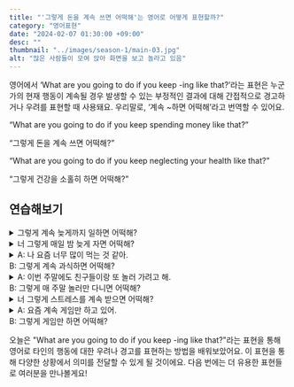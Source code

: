```yaml
---
title: "'그렇게 돈을 계속 쓰면 어떡해'는 영어로 어떻게 표현할까?"
category: "영어표현"
date: "2024-02-07 01:30:00 +09:00"
desc: ""
thumbnail: "../images/season-1/main-03.jpg"
alt: "많은 사람들이 모여 앉아 화면을 보고 놀라고 있음"
---
```


영어에서 ‘What are you going to do if you keep -ing like that?’라는 표현은 누군가의 현재 행동이 계속될 경우 발생할 수 있는 부정적인 결과에 대해 간접적으로 경고하거나 우려를 표현할 때 사용돼요. 우리말로, ‘계속 ~하면 어떡해’라고 번역할 수 있어요.

“What are you going to do if you keep spending money like that?”

“그렇게 돈을 계속 쓰면 어떡해?”

“What are you going to do if you keep neglecting your health like that?”

“그렇게 건강을 소홀히 하면 어떡해?”

## 연습해보기

<details>
  <summary>그렇게 계속 늦게까지 일하면 어떡해?</summary>
  <span>What are you going to do if you keep working late like that?</span>
</details>

<details>
 <summary>너 그렇게 매일 밤 늦게 자면 어떡해?</summary>
  <span>What are you going to do if you keep staying up late every night like that?</span>
</details>

<details>
  <summary>A: 나 요즘 너무 많이 먹는 것 같아.<br>B: 그렇게 계속 과식하면 어떡해?</summary>
  <span>A: I think I've been eating too much these days.<br>B: What are you going to do if you keep overeating like that?</span>
</details>

<details>
  <summary>A: 이번 주말에도 친구들이랑 또 놀러 가려고 해.<br>B: 그렇게 매 주말 놀러만 다니면 어떡해?</summary>
  <span>A: I'm planning to go out with friends again this weekend.<br>B: What are you going to do if you keep going out every weekend like that?</span>
</details>

<details>
  <summary>너 그렇게 스트레스를 계속 받으면 어떡해?</summary>
  <span>What are you going to do if you keep stressing yourself out like that?</span>
</details>

<details>
  <summary>A: 요즘 계속 게임만 하고 있어.<br>B: 그렇게 게임만 하면 어떡해?</summary>
  <span>A: Lately, I've been just playing games all the time.<br>B: What are you going to do if you keep playing games like that?</span>
</details>

오늘은 "What are you going to do if you keep -ing like that?"라는 표현을 통해 영어로 타인의 행동에 대한 우려나 경고를 표현하는 방법을 배워보았어요. 이 표현을 통해 다양한 상황에서 의미를 전달할 수 있게 될 것이에요. 다음 번에는 더 유용한 표현들로 여러분을 만나볼게요!
